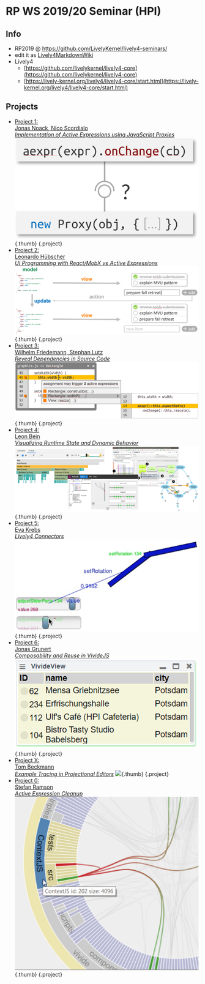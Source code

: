 # RP WS 2019/20 Seminar (HPI)

<link rel="stylesheet" type="text/css" href="../seminars.css" />

<lively-import src="../_navigation.html"></lively-import>

## Info

- RP2019 @ https://github.com/LivelyKernel/lively4-seminars/ 
- edit it as [Lively4MarkdownWiki](https://lively-kernel.org/lively4/lively4-core/start.html?load=https://lively-kernel.org/lively4/lively4-seminars/RP2019/)
- Lively4
  - [https://github.com/livelykernel/lively4-core](https://github.com/livelykernel/lively4-core)
  - [https://lively-kernel.org/lively4/lively4-core/start.html](https://lively-kernel.org/lively4/lively4-core/start.html)

## Projects

- [Project 1: <br> Jonas Noack, Nico Scordialo <br>*Implementation of Active Expressions using JavaScript Proxies*](p1-proxies/index.md) ![](p1-proxies/screenshot.png){.thumb} {.project}
- [Project 2: <br> Leonardo Hübscher <br>*UI Programming with React/MobX vs Active Expressions*](p2-jsx/index.md) ![](p2-jsx/screenshot.png){.thumb} {.project}
- [Project 3: <br> Wilhelm Friedemann, Stephan Lutz <br>*Reveal Dependencies in Source Code*](p3-static-analysis/index.md) ![](p3-static-analysis/screenshot.png){.thumb} {.project}
- [Project 4: <br> Leon Bein <br>*Visualizing Runtime State and Dynamic Behavior*](p4-visualizing-behavior/index.md) ![](p4-visualizing-behavior/screenshot.png){.thumb} {.project}
- [Project 5: <br> Eva Krebs <br>*Lively4 Connectors*](p5-connectors/index.md) ![](p5-connectors/screenshot.png){.thumb} {.project}
- [Project 6: <br> Jonas Grunert <br>*Composability and Reuse in VivideJS*](p6-vividejs/index.md) ![](p6-vividejs/screenshot.png){.thumb} {.project}
- [Project X: <br> Tom Beckmann <br>*Example Tracing in Projectional Editors*](px-projectional-editor/index.md) ![](px-projectional-editor/screenshot.png){.thumb} {.project}
- [Project 0: <br> Stefan Ramson <br>*Active Expression Cleanup*](p0-aexpr-cleanup.md)  ![](p0-aexpr-cleanup/screenshot.png){.thumb} {.project}


<lively-import src="../_logo.html"></lively-import>
<lively-import src="../_footer.html"></lively-import>